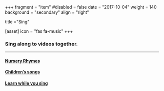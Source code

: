 +++
fragment = "item"
#disabled = false
date = "2017-10-04"
weight = 140
background = "secondary"
align = "right"

title ="Sing"

[asset]
  icon = "fas fa-music"
+++

### Sing along to videos together.
  
*****
  
#### [Nursery Rhymes](http://www.youtube.com/channel/UCTqsm9i8jGojLWbWIBZZvSg/videos)  
  
#### [Children’s songs](http://singwithourkids.com/song-library.htm)  
  
#### [Learn while you sing](http://www.storybots.com/videos)   